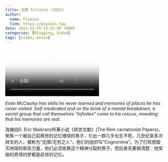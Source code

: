 ```yaml
---
title: 无限 Infinite (2021)
author:
  name: Piyazon
  link: https://piyazon.top
date: 2021-12-19 13:32:00 +0800
categories: [Blogging, Video]
tags: [video, movie]
---
```



<video id="player" class="weixin_video" playsinline controls x-webkit-airplay poster="https://git.lug.ustc.edu.cn/flame3/images/-/raw/main/movie/infinite.jpg"
  wxv="wxv_2186076374938025985" src="">
  <!-- Captions are optional -->
  <track kind="captions" label="English" src="https://piyazon.top/storage/assets/subtitles/infinite-en.vtt" srclang="en"
      />
  <track kind="captions" label="汉语" src="https://piyazon.top/storage/assets/subtitles/infinite-cn.vtt" srclang="zh-CN" />
</video>
  <script>
    // function toHttps(wurl) {
    //   return (wurl.slice(0, 4) + "s" + wurl.slice(4));
    // }
    $.getJSON('https://api.allorigins.win/get?url=' + encodeURIComponent('https://mp.weixin.qq.com/mp/videoplayer?action=get_mp_video_play_url&vid=' + $("#player").attr("wxv")), function (data) {
      const respon = jQuery.parseJSON(data.contents);
      $("#player").attr("src", respon['url_info'][0]['url']);
    });
  </script>


*Evan McCauley has skills he never learned and memories of places he has never visited. Self-medicated and on the brink of a mental breakdown, a secret group that call themselves “Infinites” come to his rescue, revealing that his memories are real.*

改编自D. Eric Maikranz所著小说《转世文献》(The Rein carnationist Papers)，聚焦一个被自己前两世的记忆缠绕的男子，引出一群几乎长生不死、几世纪来多次转生的人，被称为“无限/无穷之人”，他们的组织叫“Cognomina”。为了打败想毁灭地球的邪恶力量，他们必须依靠这个精神分裂的男子，而后者先要搞清楚：他常做的奇怪的梦都是前世的记忆。


